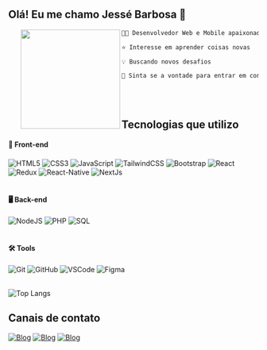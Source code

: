 ## Olá! Eu me chamo Jessé Barbosa 👋

<img align="left" height="200" style="margin-left: 25px" src="https://www.gif-maniac.com/gifs/50/49779.gif"/>


```diff
👨‍💻 Desenvolvedor Web e Mobile apaixonado por experiências visuais

⭐ Interesse em aprender coisas novas 

💡 Buscando novos desafios

💛 Sinta se a vontade para entrar em contato

```
<br />
<br />

 ## Tecnologias que utilizo  

#### 🎨 Front-end  
<div style="display: inline_block">
 <img align="center" alt="HTML5" src="https://img.shields.io/badge/HTML5-E34F26?style=for-the-badge&logo=html5&logoColor=white" />
 <img align="center" alt="CSS3" src="https://img.shields.io/badge/CSS3-1572B6?style=for-the-badge&logo=css3&logoColor=white" />
 <img align="center" alt="JavaScript" src="https://img.shields.io/badge/JavaScript-F7DF1E?style=for-the-badge&logo=javascript&logoColor=black" />
 <img align="center" alt="TailwindCSS" src="https://img.shields.io/badge/Tailwind_CSS-38B2AC?style=for-the-badge&logo=tailwind-css&logoColor=white" />
 <img align="center" alt="Bootstrap" src="https://img.shields.io/badge/Bootstrap-563D7C?style=for-the-badge&logo=bootstrap&logoColor=white" />
 <img align="center" alt="React" src="https://img.shields.io/badge/React-20232A?style=for-the-badge&logo=react&logoColor=61DAFB" />
 <img align="center" alt="Redux" src="https://img.shields.io/badge/Redux-764ABC?style=for-the-badge&logo=redux&logoColor=white" />
 <img align="center" alt="React-Native" src="https://img.shields.io/badge/React_Native-20232A?style=for-the-badge&logo=react&logoColor=61DAFB" />
 <img align="center" alt="NextJs" src="https://img.shields.io/badge/Next-black?style=for-the-badge&logo=next.js&logoColor=white" />
</div>  
<br/>

#### 🖥️ Back-end  
<div style="display: inline_block">
 <img align="center" alt="NodeJS" src="https://img.shields.io/badge/Node.js-43853D?style=for-the-badge&logo=node.js&logoColor=white" />
 <img align="center" alt="PHP" src="https://img.shields.io/badge/PHP-777BB4?style=for-the-badge&logo=php&logoColor=white" />
 <img align="center" alt="SQL" src="https://img.shields.io/badge/SQL-4479A1?style=for-the-badge&logo=mysql&logoColor=white" />
</div>  
<br/>

#### 🛠️ Tools  
<div style="display: inline_block">
 <img align="center" alt="Git" src="https://img.shields.io/badge/Git-F05032?style=for-the-badge&logo=git&logoColor=white" />
 <img align="center" alt="GitHub" src="https://img.shields.io/badge/GitHub-181717?style=for-the-badge&logo=github&logoColor=white" />
 <img align="center" alt="VSCode" src="https://img.shields.io/badge/VS%20Code-007ACC?style=for-the-badge&logo=visual-studio-code&logoColor=white" />
 <img align="center" alt="Figma" src="https://img.shields.io/badge/Figma-F24E1E?style=for-the-badge&logo=figma&logoColor=white" />
</div>  
<br/>

![Top Langs](https://github-readme-stats.vercel.app/api/top-langs/?username=jesse-barbosa&layout=compact&theme=dark&hide_border=true)

## Canais de contato

[![Blog](https://img.shields.io/badge/Gmail-D14836?style=for-the-badge&logo=gmail&logoColor=white)](mailto:barbosajesse419@gmail.com)
[![Blog](https://img.shields.io/badge/LinkedIn-0077B5?style=for-the-badge&logo=linkedin&logoColor=white)](https://www.linkedin.com/in/jesse-barbosa-moreira-129446274/)
[![Blog](https://img.shields.io/badge/Instagram-E4405F?style=for-the-badge&logo=instagram&logoColor=white)](https://www.instagram.com/jessebarbosadev/)
